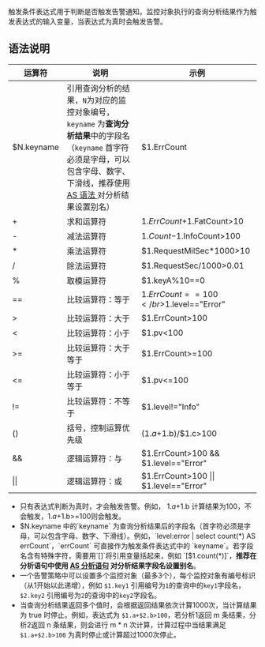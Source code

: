 触发条件表达式用于判断是否触发告警通知。监控对象执行的查询分析结果作为触发表达式的输入变量，当表达式为真时会触发告警。

## 语法说明

| 运算符          | 说明                                                         | 示例                                   |
| --------------- | ------------------------------------------------------------ | -------------------------------------- |
| $N.keyname      | 引用查询分析的结果，`N`为对应的监控对象编号，`keyname` 为**查询分析结果**中的字段名（`keyname` 首字符必须是字母，可以包含字母、数字、下滑线，推荐使用 [AS 语法 ](https://intl.cloud.tencent.com/document/product/614/38731) 对分析结果设置别名） | $1.ErrCount                            |
| +               | 求和运算符                                                   | $1.ErrCount+$1.FatCount>10             |
| -               | 减法运算符                                                   | $1.Count-$1.InfoCount>100              |
| *               | 乘法运算符                                                   | $1.RequestMilSec\*1000>10               |
| /               | 除法运算符                                                   | $1.RequestSec/1000>0.01                |
| %               | 取模运算符                                                   | $1.keyA%10==0                          |
| ==              | 比较运算符：等于                                             | $1.ErrCount==100</br>$1.level=="Error"  |
| \>              | 比较运算符：大于                                             | $1.ErrCount>100                        |
| <               | 比较运算符：小于                                             | $1.pv&lt;100                              |
| \>=             | 比较运算符：大于等于                                         | $1.ErrCount>=100                       |
| \<=             | 比较运算符：小于等于                                         | $1.pv<=100                             |
| !=              | 比较运算符：不等于                                           | $1.level!="Info"                       |
| ()              | 括号，控制运算优先级                                         | ($1.a+$1.b)/$1.c>100                   |
| &&              | 逻辑运算符：与                                               | $1.ErrCount>100 && $1.level=="Error"   |
| \|\|            | 逻辑运算符：或                                               | $1.ErrCount>100 \|\| $1.level=="Error" |


- 只有表达式判断为真时，才会触发告警。例如， $1.a+$1.b 计算结果为100，不会触发，$1.a+$1.b>=100则会触发。
- $N.keyname 中的`keyname` 为查询分析结果后的字段名（首字符必须是字母，可以包含字母、数字、下滑线）。例如，`level:error | select count(*) AS errCount`，`errCount` 可直接作为触发条件表达式中的 `keyname`。若字段名含有特殊字符，需要用`[]`将引用变量括起来，例如 `[$1.count(*)]`，**推荐在分析语句中使用 [AS 分析语句](https://intl.cloud.tencent.com/document/product/614/38731) 对分析结果字段名设置别名**。
- 一个告警策略中可以设置多个监控对象（最多3个），每个监控对象有编号标识（从1开始以此递增），例如 `$1.key1`  引用编号为`1`的查询中的`key1`字段名， `$2.key2`  引用编号为`2`的查询中的`key2`字段名。
- 当查询分析结果返回多个值时，会根据返回结果依次计算1000次，当计算结果为 true 时停止。例如，表达式为 `$1.a+$2.b>100`，若分析1返回 m 条结果，分析2返回 n 条结果，则会进行 m \* n 次计算，计算过程中当结果满足 `$1.a+$2.b>100` 为真时停止或计算超过1000次停止。
  



